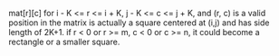 mat[r][c] for i - K <= r <= i + K, j - K <= c <= j + K, and (r, c) is a valid position in the matrix is actually a square centered at (i,j) and has side length of 2K+1. if r < 0 or r >= m, c < 0 or c >= n, it could become a rectangle or a smaller square.
​
​